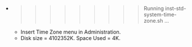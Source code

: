 * >>>>>>>>> Running inst-std-system-time-zone.sh ...
  * Insert Time Zone menu in Administration.
  * Disk size = 4102352K. Space Used = 4K.
